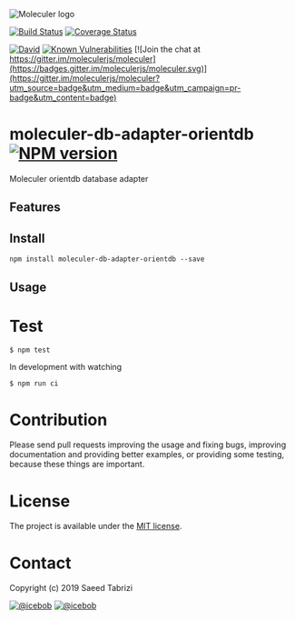 ![Moleculer logo](http://moleculer.services/images/banner.png)

[![Build Status](https://travis-ci.org/saeedtabrizi/moleculer-db-adapter-orientdb.svg?branch=master)](https://travis-ci.org/saeedtabrizi/moleculer-db-adapter-orientdb)
[![Coverage Status](https://coveralls.io/repos/github/saeedtabrizi/moleculer-db-adapter-orientdb/badge.svg?branch=master)](https://coveralls.io/github/saeedtabrizi/moleculer-db-adapter-orientdb?branch=master)

[![David](https://img.shields.io/david/saeedtabrizi/moleculer-db-adapter-orientdb.svg)](https://david-dm.org/SaeedTabrizi/moleculer-db-adapter-orientdb)
[![Known Vulnerabilities](https://snyk.io/test/github/SaeedTabrizi/moleculer-db-adapter-orientdb/badge.svg)](https://snyk.io/test/github/SaeedTabrizi/moleculer-db-adapter-orientdb)
[![Join the chat at https://gitter.im/moleculerjs/moleculer](https://badges.gitter.im/moleculerjs/moleculer.svg)](https://gitter.im/moleculerjs/moleculer?utm_source=badge&utm_medium=badge&utm_campaign=pr-badge&utm_content=badge)

# moleculer-db-adapter-orientdb [![NPM version](https://img.shields.io/npm/v/moleculer-db-adapter-orientdb.svg)](https://www.npmjs.com/package/moleculer-db-adapter-orientdb)

Moleculer orientdb database adapter

## Features

## Install
```
npm install moleculer-db-adapter-orientdb --save
```

## Usage


# Test
```
$ npm test
```

In development with watching

```
$ npm run ci
```

# Contribution
Please send pull requests improving the usage and fixing bugs, improving documentation and providing better examples, or providing some testing, because these things are important.

# License
The project is available under the [MIT license](https://tldrlegal.com/license/mit-license).

# Contact
Copyright (c) 2019 Saeed Tabrizi

[![@icebob](https://img.shields.io/badge/github-moleculerjs-green.svg)](https://github.com/moleculerjs) [![@icebob](https://img.shields.io/badge/twitter-Icebobcsi-blue.svg)](https://twitter.com/Icebobcsi)